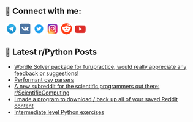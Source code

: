 ## 🔎 Connect with me:
[<img src="https://github.com/bullbesh/bullbesh/blob/main/images/Telegram.png" width="32" height="32" />](https://t.me/bullbesh)
[<img src="https://github.com/bullbesh/bullbesh/blob/main/images/VK.png" width="32" height="32" />](https://vk.com/bullbesh)
[<img src="https://github.com/bullbesh/bullbesh/blob/main/images/Twitter.png" width="32" height="32" />](https://twitter.com/bullbesh1)
[<img src="https://github.com/bullbesh/bullbesh/blob/main/images/Instagram.png" width="32" height="32" />](https://www.instagram.com/bullbesh)
[<img src="https://github.com/bullbesh/bullbesh/blob/main/images/Reddit.png" width="32" height="32" />](https://www.reddit.com/user/bullbesh)
[<img src="https://github.com/bullbesh/bullbesh/blob/main/images/YouTube.png" width="32" height="32" />](https://www.youtube.com/channel/UCtfjRs6uzgq5mfm8S06WTcg)

## 📕 Latest r/Python Posts
<!-- BLOG-POST-LIST:START -->
- [Wordle Solver package for fun/practice, would really appreciate any feedback or suggestions!](https://www.reddit.com/r/Python/comments/12busil/wordle_solver_package_for_funpractice_would/)
- [Performant csv parsers](https://www.reddit.com/r/Python/comments/12btus6/performant_csv_parsers/)
- [A new subreddit for the scientific programmers out there: r/ScientificComputing](https://www.reddit.com/r/Python/comments/12bshnh/a_new_subreddit_for_the_scientific_programmers/)
- [I made a program to download / back up all of your saved Reddit content](https://www.reddit.com/r/Python/comments/12bs0xr/i_made_a_program_to_download_back_up_all_of_your/)
- [Intermediate level Python exercises](https://www.reddit.com/r/Python/comments/12bravd/intermediate_level_python_exercises/)
<!-- BLOG-POST-LIST:END -->
